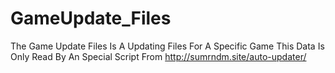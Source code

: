 # GameUpdate_Files
The Game Update Files Is A Updating Files For A Specific Game
This Data Is Only Read By An Special Script From
http://sumrndm.site/auto-updater/ 

